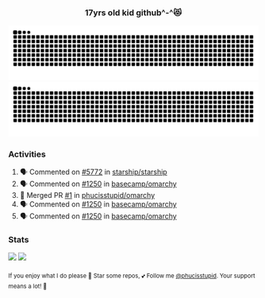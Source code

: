 <h3 align="center">17yrs old kid github^-^😻</h3>

![GitHub Contribution Grid Snake (Dark)](https://raw.githubusercontent.com/phucisstupid/phucisstupid/output/catppuccin-mocha.svg#gh-dark-mode-only)
![GitHub Contribution Grid Snake (Light)](https://raw.githubusercontent.com/phucisstupid/phucisstupid/output/github-contribution-grid-snake.svg#gh-light-mode-only)

### Activities

<!--START_SECTION:activity-->
1. 🗣 Commented on [#5772](https://github.com/starship/starship/pull/5772#issuecomment-3238962528) in [starship/starship](https://github.com/starship/starship)
2. 🗣 Commented on [#1250](https://github.com/basecamp/omarchy/pull/1250#issuecomment-3238950771) in [basecamp/omarchy](https://github.com/basecamp/omarchy)
3. 🎉 Merged PR [#1](https://github.com/phucisstupid/omarchy/pull/1) in [phucisstupid/omarchy](https://github.com/phucisstupid/omarchy)
4. 🗣 Commented on [#1250](https://github.com/basecamp/omarchy/pull/1250#issuecomment-3238912544) in [basecamp/omarchy](https://github.com/basecamp/omarchy)
5. 🗣 Commented on [#1250](https://github.com/basecamp/omarchy/pull/1250#issuecomment-3238872148) in [basecamp/omarchy](https://github.com/basecamp/omarchy)
<!--END_SECTION:activity-->

### Stats

<div>
  <img width=400 src="https://github-readme-stats.vercel.app/api?username=phucisstupid&show_icons=true&theme=catppuccin_mocha"/>
  <img width=400 src="https://github-readme-stats.vercel.app/api/top-langs?username=phucisstupid&layout=compact&theme=catppuccin_mocha&card_width=395"/>
</div>

<sub>If you enjoy what I do please 🌟 Star some repos, 💕 Follow me [@phucisstupid](https://github.com/phucisstupid). Your support means a lot! 🥰
